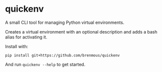 # quickenv

A small CLI tool for managing Python virtual environments.

Creates a virtual environment with an optional description and adds
a bash alias for activating it.

Install with:
    
    pip install git+https://github.com/brenmous/quickenv

And run `quickenv --help` to get started.
